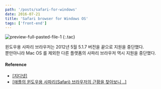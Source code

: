 ```yaml
---
path: '/posts/safari-for-windows'
date: 2016-07-21
title: 'Safari browser for Windows OS'
tags: ['front-end']
---
```


![preview-full-pasted-file-1](https://cloud.githubusercontent.com/assets/24470477/23196559/b2dc5b40-f8fd-11e6-93af-a77f67e60234.png)
{:.tac}

윈도우용 사파리 브라우저는 2012년 5월 5.1.7 버전을 끝으로 지원을 중단했다.<br>
뿐만아니라 Mac OS 를 제외한 다른 플랫폼의 사파리 브라우저 역시 지원을 중단했다.

#### Reference 
  - [[지디넷]](http://www.zdnet.co.kr/news/news_view.asp?artice_id=20120821082912)
  - [[애플의 윈도우용 사파리(Safari) 브라우저의 근황을 찾아보니 ..]](http://gadinie.tistory.com/56)
